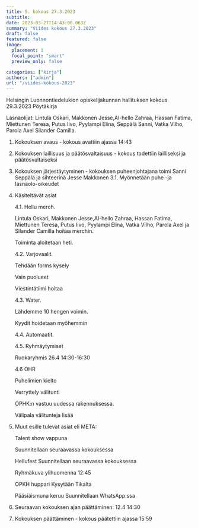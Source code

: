 ```yaml
---
title: 5. kokous 27.3.2023
subtitle: 
date: 2023-03-27T14:43:00.063Z
summary: "Viides kokous 27.3.2023"
draft: false
featured: false
image:
  placement: 1
  focal_point: "smart"
  preview_only: false

categories: ["kirja"]
authors: ["admin"]
url: "/viides-kokous-2023"
---
```

Helsingin Luonnontiedelukion opiskelijakunnan hallituksen kokous 29.3.2023
Pöytäkirja

Läsnäolijat: Lintula Oskari, Makkonen Jesse,Al-hello Zahraa, Hassan Fatima, Miettunen Teresa, Putus Iivo, Pyylampi Elina, Seppälä Sanni, Vatka Vilho, Parola Axel Silander Camilla.

1. Kokouksen avaus - kokous avattiin ajassa 14:43

2. Kokouksen laillisuus ja päätösvaltaisuus - kokous todettiin lailliseksi ja
päätösvaltaiseksi

3. Kokouksen järjestäytyminen - kokouksen puheenjohtajana toimi Sanni Seppälä  ja sihteerinä Jesse Makkonen
    3.1. Myönnetään puhe -ja läsnäolo-oikeudet

4. Käsiteltävät asiat

    4.1. Hellu merch.

    Lintula Oskari, Makkonen Jesse,Al-hello Zahraa,  Hassan Fatima, Miettunen Teresa, Putus Iivo, Pyylampi Elina, Vatka Vilho, Parola Axel ja Silander Camilla hoitaa merchin.

    Toiminta aloitetaan heti.

    4.2. Varjovaalit.

    Tehdään forms kysely

    Vain puolueet

    Viestintätiimi hoitaa

    4.3. Water.

    Lähdemme 10 hengen voimin.

    Kyydit hoidetaan myöhemmin

    4.4. Automaatit.

    4.5. Ryhmäytymiset

    Ruokaryhmis 26.4 14:30-16:30

    4.6 OHR

    Puhelimien kielto

    Verryttely välitunti

    OPHK:n vastuu uudessa rakennuksessa.

    Välipala välitunteja lisää

5. Muut esille tulevat asiat eli META:

    Talent show vappuna

    Suunnitellaan seuraavassa kokouksessa

    Hellufest
    Suunnitellaan seuraavassa kokouksessa

    Ryhmäkuva
    ylihuomenna 12:45

    OPKH huppari
    Kysytään Tikalta

    Pääsiäismuna keruu
    Suunnitellaan WhatsApp:ssa

6. Seuraavan kokouksen ajan päättäminen: 12.4 14:30

7. Kokouksen päättäminen - kokous päätettiin ajassa 15:59
